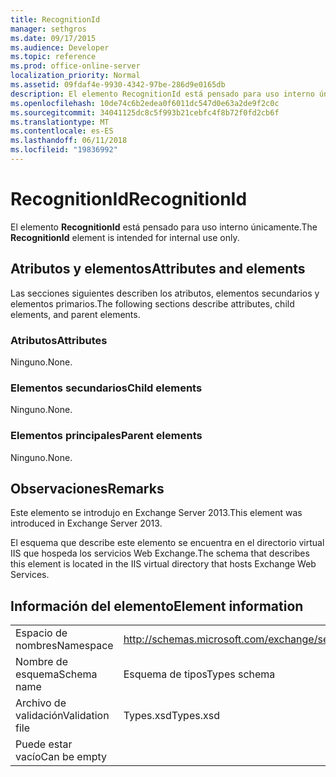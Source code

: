 ```yaml
---
title: RecognitionId
manager: sethgros
ms.date: 09/17/2015
ms.audience: Developer
ms.topic: reference
ms.prod: office-online-server
localization_priority: Normal
ms.assetid: 09fdaf4e-9930-4342-97be-286d9e0165db
description: El elemento RecognitionId está pensado para uso interno únicamente.
ms.openlocfilehash: 10de74c6b2edea0f6011dc547d0e63a2de9f2c0c
ms.sourcegitcommit: 34041125dc8c5f993b21cebfc4f8b72f0fd2cb6f
ms.translationtype: MT
ms.contentlocale: es-ES
ms.lasthandoff: 06/11/2018
ms.locfileid: "19836992"
---
```

# <a name="recognitionid"></a><span data-ttu-id="cfd45-103">RecognitionId</span><span class="sxs-lookup"><span data-stu-id="cfd45-103">RecognitionId</span></span>

<span data-ttu-id="cfd45-104">El elemento **RecognitionId** está pensado para uso interno únicamente.</span><span class="sxs-lookup"><span data-stu-id="cfd45-104">The **RecognitionId** element is intended for internal use only.</span></span> 

## <a name="attributes-and-elements"></a><span data-ttu-id="cfd45-105">Atributos y elementos</span><span class="sxs-lookup"><span data-stu-id="cfd45-105">Attributes and elements</span></span>

<span data-ttu-id="cfd45-106">Las secciones siguientes describen los atributos, elementos secundarios y elementos primarios.</span><span class="sxs-lookup"><span data-stu-id="cfd45-106">The following sections describe attributes, child elements, and parent elements.</span></span>
  
### <a name="attributes"></a><span data-ttu-id="cfd45-107">Atributos</span><span class="sxs-lookup"><span data-stu-id="cfd45-107">Attributes</span></span>

<span data-ttu-id="cfd45-108">Ninguno.</span><span class="sxs-lookup"><span data-stu-id="cfd45-108">None.</span></span>
  
### <a name="child-elements"></a><span data-ttu-id="cfd45-109">Elementos secundarios</span><span class="sxs-lookup"><span data-stu-id="cfd45-109">Child elements</span></span>

<span data-ttu-id="cfd45-110">Ninguno.</span><span class="sxs-lookup"><span data-stu-id="cfd45-110">None.</span></span>
  
### <a name="parent-elements"></a><span data-ttu-id="cfd45-111">Elementos principales</span><span class="sxs-lookup"><span data-stu-id="cfd45-111">Parent elements</span></span>

<span data-ttu-id="cfd45-112">Ninguno.</span><span class="sxs-lookup"><span data-stu-id="cfd45-112">None.</span></span>
  
## <a name="remarks"></a><span data-ttu-id="cfd45-113">Observaciones</span><span class="sxs-lookup"><span data-stu-id="cfd45-113">Remarks</span></span>

<span data-ttu-id="cfd45-114">Este elemento se introdujo en Exchange Server 2013.</span><span class="sxs-lookup"><span data-stu-id="cfd45-114">This element was introduced in Exchange Server 2013.</span></span>
  
<span data-ttu-id="cfd45-115">El esquema que describe este elemento se encuentra en el directorio virtual IIS que hospeda los servicios Web Exchange.</span><span class="sxs-lookup"><span data-stu-id="cfd45-115">The schema that describes this element is located in the IIS virtual directory that hosts Exchange Web Services.</span></span>
  
## <a name="element-information"></a><span data-ttu-id="cfd45-116">Información del elemento</span><span class="sxs-lookup"><span data-stu-id="cfd45-116">Element information</span></span>

|||
|:-----|:-----|
|<span data-ttu-id="cfd45-117">Espacio de nombres</span><span class="sxs-lookup"><span data-stu-id="cfd45-117">Namespace</span></span>  <br/> |http://schemas.microsoft.com/exchange/services/2006/types  <br/> |
|<span data-ttu-id="cfd45-118">Nombre de esquema</span><span class="sxs-lookup"><span data-stu-id="cfd45-118">Schema name</span></span>  <br/> |<span data-ttu-id="cfd45-119">Esquema de tipos</span><span class="sxs-lookup"><span data-stu-id="cfd45-119">Types schema</span></span>  <br/> |
|<span data-ttu-id="cfd45-120">Archivo de validación</span><span class="sxs-lookup"><span data-stu-id="cfd45-120">Validation file</span></span>  <br/> |<span data-ttu-id="cfd45-121">Types.xsd</span><span class="sxs-lookup"><span data-stu-id="cfd45-121">Types.xsd</span></span>  <br/> |
|<span data-ttu-id="cfd45-122">Puede estar vacío</span><span class="sxs-lookup"><span data-stu-id="cfd45-122">Can be empty</span></span>  <br/> ||
   

